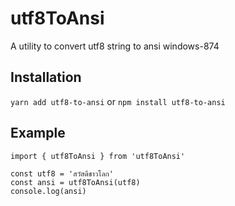 # utf8ToAnsi

A utility to convert utf8 string to ansi windows-874

## Installation

`yarn add utf8-to-ansi` or `npm install utf8-to-ansi`

## Example

```
import { utf8ToAnsi } from 'utf8ToAnsi'

const utf8 = 'สวัสดีชาวโลก'
const ansi = utf8ToAnsi(utf8)
console.log(ansi)
```

